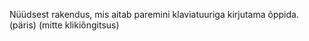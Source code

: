 Nüüdsest rakendus, mis aitab paremini klaviatuuriga kirjutama õppida. (päris) (mitte klikiõngitsus)
